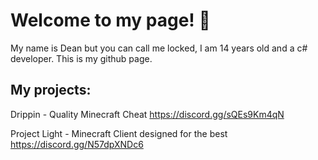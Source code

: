 # Welcome to my page! 👋
My name is Dean but you can call me locked, I am 14 years old and a c# developer. This is my github page.

## My projects:
Drippin - Quality Minecraft Cheat https://discord.gg/sQEs9Km4qN

Project Light - Minecraft Client designed for the best https://discord.gg/N57dpXNDc6
